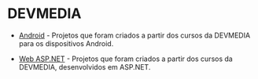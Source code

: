 
# DEVMEDIA


+ [Android](https://github.com/ThiagoYuri/DEVMEDIA/tree/main/Android) - Projetos que foram criados a partir dos cursos da DEVMEDIA para os dispositivos Android.
 
+ [Web ASP.NET](https://github.com/ThiagoYuri/DEVMEDIA/tree/main/Web%20ASP.NET) - Projetos que foram criados a partir dos cursos da DEVMEDIA, desenvolvidos em ASP.NET.

